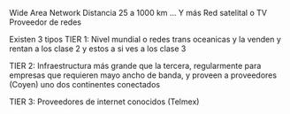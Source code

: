 Wide Area Network
Distancia 25 a 1000 km ... Y más 
Red satelital o TV
Proveedor de redes 

Existen 3 tipos 
TIER 1:
Nivel mundial o redes trans oceanicas y la venden y rentan a los clase 2 y estos a si ves a los clase 3

TIER 2:
Infraestructura más grande que la tercera, regularmente para empresas que requieren mayo ancho de banda, y proveen a proveedores (Coyen) uno  dos continentes conectados

TIER 3:
Proveedores de internet conocidos
(Telmex)